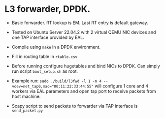 # L3 forwarder, DPDK.

* Basic forwarder. RT lookup is EM. Last RT entry is default gateway.

* Tested on Ubuntu Server 22.04.2 with 2 virtual QEMU NIC devices and one TAP interface provided by EAL.

* Compile using `make` in a DPDK environment.

* Fill in routing table in `rtable.csv`

* Before running configure hugetables and bind NICs to DPDK. Can simply run script `boot_setup.sh` as root.

* Example run: `sudo ./build/l3fwd -l 1 -n 4 --vdev=net_tap0,mac="00:11:22:33:44:55"` will configure 1 core and 4 workers via EAL parameters and open tap port to receive packets from host machine.

* Scapy script to send packets to forwarder via TAP interface is `send_packet.py`
